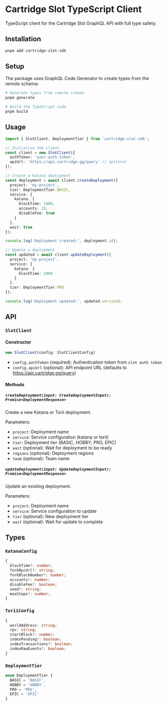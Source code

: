 # Cartridge Slot TypeScript Client

TypeScript client for the Cartridge Slot GraphQL API with full type safety.

## Installation

```bash
pnpm add cartridge-slot-sdk
```

## Setup

The package uses GraphQL Code Generator to create types from the remote schema:

```bash
# Generate types from remote schema
pnpm generate

# Build the TypeScript code
pnpm build
```

## Usage

```typescript
import { SlotClient, DeploymentTier } from 'cartridge-slot-sdk';

// Initialize the client
const client = new SlotClient({
  authToken: 'your-auth-token',
  apiUrl: 'https://api.cartridge.gg/query' // optional
});

// Create a Katana deployment
const deployment = await client.createDeployment({
  project: 'my-project',
  tier: DeploymentTier.BASIC,
  service: {
    katana: {
      blockTime: 1000,
      accounts: 10,
      disableFee: true
    }
  },
  wait: true
});

console.log('Deployment created:', deployment.id);

// Update a deployment
const updated = await client.updateDeployment({
  project: 'my-project',
  service: {
    katana: {
      blockTime: 2000
    }
  },
  tier: DeploymentTier.PRO
});

console.log('Deployment updated:', updated.version);
```

## API

### `SlotClient`

#### Constructor

```typescript
new SlotClient(config: SlotClientConfig)
```

- `config.authToken` (required): Authentication token from `slot auth token`
- `config.apiUrl` (optional): API endpoint URL (defaults to https://api.cartridge.gg/query)

#### Methods

##### `createDeployment(input: CreateDeploymentInput): Promise<DeploymentResponse>`

Create a new Katana or Torii deployment.

Parameters:
- `project`: Deployment name
- `service`: Service configuration (katana or torii)
- `tier`: Deployment tier (BASIC, HOBBY, PRO, EPIC)
- `wait` (optional): Wait for deployment to be ready
- `regions` (optional): Deployment regions
- `team` (optional): Team name

##### `updateDeployment(input: UpdateDeploymentInput): Promise<DeploymentResponse>`

Update an existing deployment.

Parameters:
- `project`: Deployment name
- `service`: Service configuration to update
- `tier` (optional): New deployment tier
- `wait` (optional): Wait for update to complete

## Types

### `KatanaConfig`

```typescript
{
  blockTime?: number;
  forkRpcUrl?: string;
  forkBlockNumber?: number;
  accounts?: number;
  disableFee?: boolean;
  seed?: string;
  maxSteps?: number;
}
```

### `ToriiConfig`

```typescript
{
  worldAddress: string;
  rpc: string;
  startBlock?: number;
  indexPending?: boolean;
  indexTransactions?: boolean;
  indexRawEvents?: boolean;
}
```

### `DeploymentTier`

```typescript
enum DeploymentTier {
  BASIC = 'BASIC',
  HOBBY = 'HOBBY',
  PRO = 'PRO',
  EPIC = 'EPIC'
}
```
